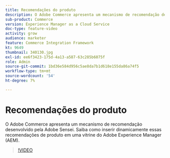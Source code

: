 ```yaml
---
title: Recomendações do produto
description: O Adobe Commerce apresenta um mecanismo de recomendação desenvolvido pela Adobe Sensei. Saiba como inserir dinamicamente essas recomendações de produto em uma vitrine do Adobe Experience Manager (AEM).
sub-product: Commerce
version: Experience Manager as a Cloud Service
doc-type: feature-video
activity: grow
audience: marketer
feature: Commerce Integration Framework
kt: 9649
thumbnail: 340130.jpg
exl-id: ee6f3423-175d-4a13-a587-63c285b6075f
role: Admin
source-git-commit: 1bd36e584d956c5ae8da7b1d618e155da86a74f5
workflow-type: tm+mt
source-wordcount: '54'
ht-degree: 7%

---
```


# Recomendações do produto

O Adobe Commerce apresenta um mecanismo de recomendação desenvolvido pela Adobe Sensei. Saiba como inserir dinamicamente essas recomendações de produto em uma vitrine do Adobe Experience Manager (AEM).

>[!VIDEO](https://video.tv.adobe.com/v/340130/?learn=on)
